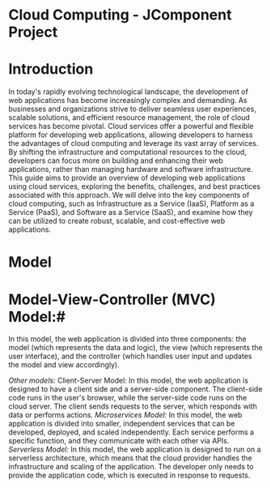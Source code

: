 
# Cloud Computing - JComponent Project

# Introduction

In today's rapidly evolving technological landscape, the development of web applications has become increasingly complex and demanding. As businesses and organizations strive to deliver seamless user experiences, scalable solutions, and efficient resource management, the role of cloud services has become pivotal. Cloud services offer a powerful and flexible platform for developing web applications, allowing developers to harness the advantages of cloud computing and leverage its vast array of services. By shifting the infrastructure and computational resources to the cloud, developers can focus more on building and enhancing their web applications, rather than managing hardware and software infrastructure. This guide aims to provide an overview of developing web applications using cloud services, exploring the  benefits, challenges, and best practices associated with this approach. We will delve  into the key components of cloud computing, such as Infrastructure as a Service (IaaS), Platform as a Service (PaaS), and Software as a Service (SaaS), and examine how they can be utilized to create robust, scalable, and cost-effective web applications.

# Model
# Model-View-Controller (MVC) Model:#
In this model, the web application is divided into three components: the model (which represents the data and logic), the view (which represents the user interface), and the controller (which handles user input and updates the model and view accordingly). 

*Other models:*
Client-Server Model: In this model, the web application is designed to have a client side and a server-side component. The client-side code runs in the user's browser, while the server-side code runs on the cloud server. The client sends requests to the server, which responds with data or performs actions. 
*Microservices Model:* In this model, the web application is divided into smaller, independent services that can be developed, deployed, and scaled independently. Each service performs a specific function, and they communicate with each other via APIs. 
*Serverless Model:* In this model, the web application is designed to run on a serverless architecture, which means that the cloud provider handles the infrastructure and scaling of the application. The developer only needs to provide the application code, which is executed in response to requests.

